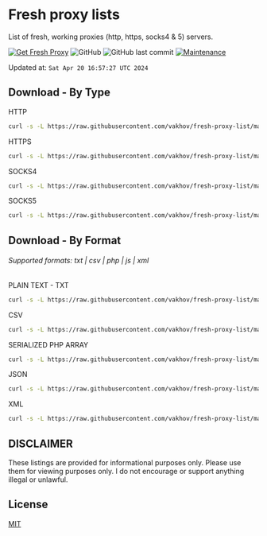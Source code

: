 # Fresh proxy lists

List of fresh, working proxies (http, https, socks4 & 5) servers.

[![Get Fresh Proxy](https://github.com/vakhov/fresh-proxy-list/actions/workflows/update.yml/badge.svg)](https://github.com/vakhov/fresh-proxy-list/actions/workflows/update.yml)
![GitHub](https://img.shields.io/github/license/vakhov/fresh-proxy-list)
![GitHub last commit](https://img.shields.io/github/last-commit/vakhov/fresh-proxy-list)
[![Maintenance](https://img.shields.io/badge/Maintained%3F-yes-green.svg)](https://github.com/vakhov/fresh-proxy-list/graphs/commit-activity)

Updated at: `Sat Apr 20 16:57:27 UTC 2024`

## Download - By Type

HTTP
```bash
curl -s -L https://raw.githubusercontent.com/vakhov/fresh-proxy-list/master/http.txt -o http.txt
```

HTTPS
```bash
curl -s -L https://raw.githubusercontent.com/vakhov/fresh-proxy-list/master/https.txt -o https.txt
```

SOCKS4
```bash
curl -s -L https://raw.githubusercontent.com/vakhov/fresh-proxy-list/master/socks4.txt -o socks4.txt
```

SOCKS5
```bash
curl -s -L https://raw.githubusercontent.com/vakhov/fresh-proxy-list/master/socks5.txt -o socks5.txt
```

## Download - By Format
###### Supported formats: txt | csv | php | js | xml

PLAIN TEXT - TXT
```bash
curl -s -L https://raw.githubusercontent.com/vakhov/fresh-proxy-list/master/proxylist.txt -o proxylist.txt
```

CSV
```bash
curl -s -L https://raw.githubusercontent.com/vakhov/fresh-proxy-list/master/proxylist.csv -o proxylist.csv
```

SERIALIZED PHP ARRAY
```bash
curl -s -L https://raw.githubusercontent.com/vakhov/fresh-proxy-list/master/proxylist.phps -o proxylist.phps
```

JSON
```bash
curl -s -L https://raw.githubusercontent.com/vakhov/fresh-proxy-list/master/proxylist.json -o proxylist.json
```

XML
```bash
curl -s -L https://raw.githubusercontent.com/vakhov/fresh-proxy-list/master/proxylist.xml -o proxylist.xml
```

## DISCLAIMER

These listings are provided for informational purposes only. Please use them for viewing purposes only. I do not
encourage or support anything illegal or unlawful.

## License

[MIT](LICENSE)